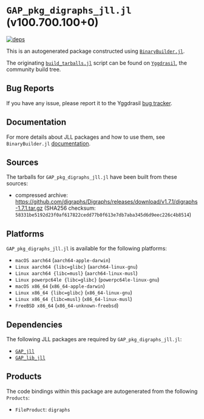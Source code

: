 # `GAP_pkg_digraphs_jll.jl` (v100.700.100+0)

[![deps](https://juliahub.com/docs/GAP_pkg_digraphs_jll/deps.svg)](https://juliahub.com/ui/Packages/GAP_pkg_digraphs_jll/Q6E8K?page=2)

This is an autogenerated package constructed using [`BinaryBuilder.jl`](https://github.com/JuliaPackaging/BinaryBuilder.jl).

The originating [`build_tarballs.jl`](https://github.com/JuliaPackaging/Yggdrasil/blob/5a848973affde83d3bd6f418052ecfbc3ce46e2e/G/GAP_pkg/GAP_pkg_digraphs/build_tarballs.jl) script can be found on [`Yggdrasil`](https://github.com/JuliaPackaging/Yggdrasil/), the community build tree.

## Bug Reports

If you have any issue, please report it to the Yggdrasil [bug tracker](https://github.com/JuliaPackaging/Yggdrasil/issues).

## Documentation

For more details about JLL packages and how to use them, see `BinaryBuilder.jl` [documentation](https://docs.binarybuilder.org/stable/jll/).

## Sources

The tarballs for `GAP_pkg_digraphs_jll.jl` have been built from these sources:

* compressed archive: https://github.com/digraphs/Digraphs/releases/download/v1.7.1/digraphs-1.7.1.tar.gz (SHA256 checksum: `58331be5192d23f0af617822cedd77b0f613e7db7aba345d6d9eec226c4b8514`)

## Platforms

`GAP_pkg_digraphs_jll.jl` is available for the following platforms:

* `macOS aarch64` (`aarch64-apple-darwin`)
* `Linux aarch64 {libc=glibc}` (`aarch64-linux-gnu`)
* `Linux aarch64 {libc=musl}` (`aarch64-linux-musl`)
* `Linux powerpc64le {libc=glibc}` (`powerpc64le-linux-gnu`)
* `macOS x86_64` (`x86_64-apple-darwin`)
* `Linux x86_64 {libc=glibc}` (`x86_64-linux-gnu`)
* `Linux x86_64 {libc=musl}` (`x86_64-linux-musl`)
* `FreeBSD x86_64` (`x86_64-unknown-freebsd`)

## Dependencies

The following JLL packages are required by `GAP_pkg_digraphs_jll.jl`:

* [`GAP_jll`](https://github.com/JuliaBinaryWrappers/GAP_jll.jl)
* [`GAP_lib_jll`](https://github.com/JuliaBinaryWrappers/GAP_lib_jll.jl)

## Products

The code bindings within this package are autogenerated from the following `Products`:

* `FileProduct`: `digraphs`
